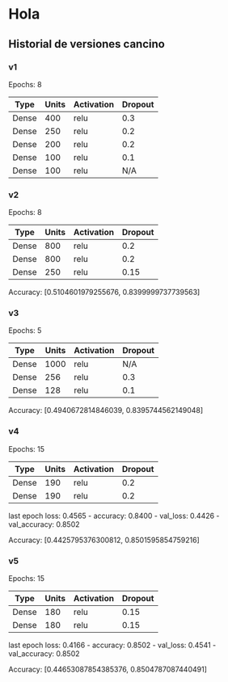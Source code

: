# Hola

## Historial de versiones cancino

### v1

Epochs: 8

| Type  | Units | Activation | Dropout |
| ----- | ----- | ---------- | ------- |
| Dense | 400   | relu       | 0.3     |
| Dense | 250   | relu       | 0.2     |
| Dense | 200   | relu       | 0.2     |
| Dense | 100   | relu       | 0.1     |
| Dense | 100   | relu       | N/A     |

### v2

Epochs: 8

| Type  | Units | Activation | Dropout |
| ----- | ----- | ---------- | ------- |
| Dense | 800   | relu       | 0.2     |
| Dense | 800   | relu       | 0.2     |
| Dense | 250   | relu       | 0.15    |

Accuracy: [0.5104601979255676, 0.8399999737739563]

### v3

Epochs: 5

| Type  | Units | Activation | Dropout |
| ----- | ----- | ---------- | ------- |
| Dense | 1000  | relu       | N/A     |
| Dense | 256   | relu       | 0.3     |
| Dense | 128   | relu       | 0.1     |

Accuracy: [0.4940672814846039, 0.8395744562149048]


### v4

Epochs: 15

| Type  | Units | Activation | Dropout |
| ----- | ----- | ---------- | ------- |
| Dense | 190   | relu       | 0.2     |
| Dense | 190   | relu       | 0.2     |

last epoch 
loss: 0.4565 - accuracy: 0.8400 - val_loss: 0.4426 - val_accuracy: 0.8502

Accuracy: [0.4425795376300812, 0.8501595854759216]


### v5

Epochs: 15

| Type  | Units | Activation | Dropout |
| ----- | ----- | ---------- | ------- |
| Dense | 180   | relu       | 0.15    |
| Dense | 180   | relu       | 0.15    |

last epoch
loss: 0.4166 - accuracy: 0.8502 - val_loss: 0.4541 - val_accuracy: 0.8502

Accuracy: [0.44653087854385376, 0.8504787087440491]